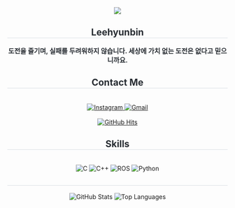 <div align="center">
	<img src="https://capsule-render.vercel.app/api?type=waving&color=0:00a7bd,100:009afa&height=180&text=PoroHyun&animation=&fontColor=ffffff&fontSize=60" />
</div>

<div align="center"> 
	<h2 style="border-bottom: 1px solid #d8dee4; color: #282d33;"> Leehyunbin </h2>  
	<div style="font-weight: 700; font-size: 15px; text-align: center; color: #282d33;">
		도전을 즐기며, 실패를 두려워하지 않습니다. 세상에 가치 없는 도전은 없다고 믿으니까요.
	</div> 
</div>

<div align="center">
	<h2 style="border-bottom: 1px solid #d8dee4; color: #282d33;"> Contact Me </h2> 
	<br> 
	<div align="center">
		<a href="https://www.instagram.com/hyunbin.0.3">
			<img src="https://img.shields.io/badge/Instagram-E4405F?style=for-the-badge&logo=Instagram&logoColor=white&link=https://www.instagram.com/hyunbin.0.3" alt="Instagram" />
		</a>
		<a href="mailto:unit60888@gmail.com">
			<img src="https://img.shields.io/badge/Gmail-EA4335?style=for-the-badge&logo=Gmail&logoColor=white&link=mailto:unit60888@gmail.com" alt="Gmail" />
		</a>
	</div>  
	<br> 
	<div align="center">
		<a href="https://hits.seeyoufarm.com">
			<img src="https://hits.seeyoufarm.com/api/count/incr/badge.svg?url=https%3A%2F%2Fgithub.com%2FLeehyunbin0131%2F&count_bg=%23000000&title_bg=%23000000&icon=github.svg&icon_color=%23FFFFFF&title=GitHub&edge_flat=false" alt="GitHub Hits" />
		</a>
	</div> 
</div>

<div align="center"> 
	<h2 style="border-bottom: 1px solid #d8dee4; color: #282d33;"> Skills </h2> 
	<br>
	<div align="center">
		<img src="https://img.shields.io/badge/C-A8B9CC?style=for-the-badge&logo=C&logoColor=white" alt="C" />
		<img src="https://img.shields.io/badge/C%2B%2B-00599C?style=for-the-badge&logo=C%2B%2B&logoColor=white" alt="C++" />
		<img src="https://img.shields.io/badge/ROS-FF6600?style=for-the-badge&logo=ROS&logoColor=white" alt="ROS" />
		<img src="https://img.shields.io/badge/Python-3776AB?style=for-the-badge&logo=Python&logoColor=white" alt="Python" />
	</div> 
</div>

<div align="center"> 
	<h2 style="border-bottom: 1px solid #d8dee4; color: #282d33;"></h2> 
	<div align="center">
		<img src="https://github-readme-stats.vercel.app/api?username=Leehyunbin0131&bg_color=60,ffffff,c7c7c7&title_color=292929&text_color=292929" alt="GitHub Stats" />
		<img src="https://github-readme-stats.vercel.app/api/top-langs/?username=Leehyunbin0131&layout=compact&bg_color=60,ffffff,c7c7c7&title_color=292929&text_color=292929" alt="Top Languages" />
	</div> 
</div>
